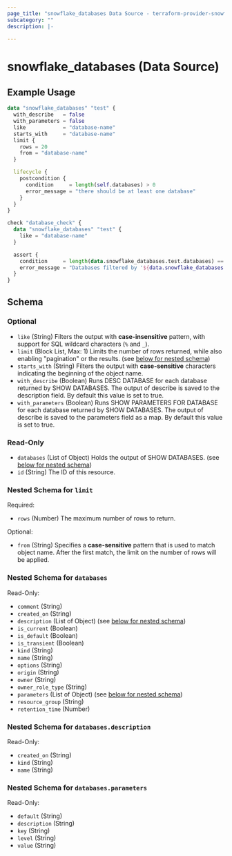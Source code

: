 ```yaml
---
page_title: "snowflake_databases Data Source - terraform-provider-snowflake"
subcategory: ""
description: |-
  
---
```


# snowflake_databases (Data Source)



## Example Usage

```terraform
data "snowflake_databases" "test" {
  with_describe   = false
  with_parameters = false
  like            = "database-name"
  starts_with     = "database-name"
  limit {
    rows = 20
    from = "database-name"
  }

  lifecycle {
    postcondition {
      condition     = length(self.databases) > 0
      error_message = "there should be at least one database"
    }
  }
}

check "database_check" {
  data "snowflake_databases" "test" {
    like = "database-name"
  }

  assert {
    condition     = length(data.snowflake_databases.test.databases) == 1
    error_message = "Databases filtered by '${data.snowflake_databases.test.like}' returned ${length(data.snowflake_databases.test.databases)} databases where one was expected"
  }
}
```

<!-- schema generated by tfplugindocs -->
## Schema

### Optional

- `like` (String) Filters the output with **case-insensitive** pattern, with support for SQL wildcard characters (`%` and `_`).
- `limit` (Block List, Max: 1) Limits the number of rows returned, while also enabling "pagination" or the results. (see [below for nested schema](#nestedblock--limit))
- `starts_with` (String) Filters the output with **case-sensitive** characters indicating the beginning of the object name.
- `with_describe` (Boolean) Runs DESC DATABASE for each database returned by SHOW DATABASES. The output of describe is saved to the description field. By default this value is set to true.
- `with_parameters` (Boolean) Runs SHOW PARAMETERS FOR DATABASE for each database returned by SHOW DATABASES. The output of describe is saved to the parameters field as a map. By default this value is set to true.

### Read-Only

- `databases` (List of Object) Holds the output of SHOW DATABASES. (see [below for nested schema](#nestedatt--databases))
- `id` (String) The ID of this resource.

<a id="nestedblock--limit"></a>
### Nested Schema for `limit`

Required:

- `rows` (Number) The maximum number of rows to return.

Optional:

- `from` (String) Specifies a **case-sensitive** pattern that is used to match object name. After the first match, the limit on the number of rows will be applied.


<a id="nestedatt--databases"></a>
### Nested Schema for `databases`

Read-Only:

- `comment` (String)
- `created_on` (String)
- `description` (List of Object) (see [below for nested schema](#nestedobjatt--databases--description))
- `is_current` (Boolean)
- `is_default` (Boolean)
- `is_transient` (Boolean)
- `kind` (String)
- `name` (String)
- `options` (String)
- `origin` (String)
- `owner` (String)
- `owner_role_type` (String)
- `parameters` (List of Object) (see [below for nested schema](#nestedobjatt--databases--parameters))
- `resource_group` (String)
- `retention_time` (Number)

<a id="nestedobjatt--databases--description"></a>
### Nested Schema for `databases.description`

Read-Only:

- `created_on` (String)
- `kind` (String)
- `name` (String)


<a id="nestedobjatt--databases--parameters"></a>
### Nested Schema for `databases.parameters`

Read-Only:

- `default` (String)
- `description` (String)
- `key` (String)
- `level` (String)
- `value` (String)
